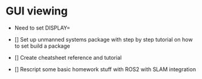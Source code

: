 # GUI viewing
- Need to set DISPLAY=


- [] Set up unmanned systems package with step by step tutorial on how to set build a package
- [] Create cheatsheet reference and tutorial 
- [] Rescript some basic homework stuff with ROS2 with SLAM integration 


